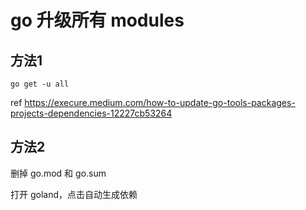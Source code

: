 # go 升级所有 modules

## 方法1

`go get -u all`

ref <https://execure.medium.com/how-to-update-go-tools-packages-projects-dependencies-12227cb53264>

## 方法2

删掉 go.mod 和 go.sum

打开 goland，点击自动生成依赖
